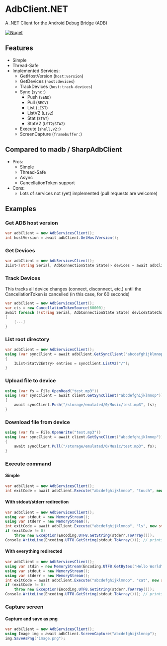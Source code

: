 # AdbClient.NET
A .NET Client for the Android Debug Bridge (ADB)

[![Nuget](https://img.shields.io/nuget/v/patagona.AdbClient)](https://www.nuget.org/packages/patagona.AdbClient/)

## Features

- Simple
- Thread-Safe
- Implemented Services:
    - GetHostVersion (`host:version`)
    - GetDevices (`host:devices`)
    - TrackDevices (`host:track-devices`)
    - Sync (`sync:`)
        - Push (`SEND`)
        - Pull (`RECV`)
        - List (`LIST`)
        - ListV2 (`LIS2`)
        - Stat (`STAT`)
        - StatV2 (`LST2`/`STA2`)
    - Execute (`shell,v2:`)
    - ScreenCapture (`framebuffer:`)

## Compared to madb / SharpAdbClient

- Pros:
    - Simple
    - Thread-Safe
    - Async
    - CancellationToken support
- Cons:
    - Lots of services not (yet) implemented (pull requests are welcome)

## Examples

### Get ADB host version
```csharp
var adbClient = new AdbServicesClient();
int hostVersion = await adbClient.GetHostVersion();
```

### Get Devices
```csharp
var adbClient = new AdbServicesClient();
IList<(string Serial, AdbConnectionState State)> devices = await adbClient.GetDevices();
```

### Track Devices
This tracks all device changes (connect, disconnect, etc.) until the CancellationToken is cancelled (in this case, for 60 seconds)
```csharp
var adbClient = new AdbServicesClient();
var cts = new CancellationTokenSource(60000);
await foreach ((string Serial, AdbConnectionState State) deviceStateChange in adbClient.TrackDevices(cts.Token))
{
    [...]
}
```

### List root directory
```csharp
var adbClient = new AdbServicesClient();
using (var syncClient = await adbClient.GetSyncClient("abcdefghijklmnop"))
{
    IList<StatV2Entry> entries = syncClient.ListV2("/");
}
```

### Upload file to device
```csharp
using (var fs = File.OpenRead("test.mp3"))
using (var syncClient = await client.GetSyncClient("abcdefghijklmnop"))
{
    await syncClient.Push("/storage/emulated/0/Music/test.mp3", fs);
}
```

### Download file from device
```csharp
using (var fs = File.OpenWrite("test.mp3"))
using (var syncClient = await client.GetSyncClient("abcdefghijklmnop"))
{
    await syncClient.Pull("/storage/emulated/0/Music/test.mp3", fs);
}
```

### Execute command
#### Simple
```csharp
var adbClient = new AdbServicesClient();
int exitCode = await adbClient.Execute("abcdefghijklmnop", "touch", new string[] { "/storage/emulated/0/test.txt" }, null, null, null);
```

#### With stdout/stderr redirection
```csharp
var adbClient = new AdbServicesClient();
using var stdout = new MemoryStream();
using var stderr = new MemoryStream();
int exitCode = await adbClient.Execute("abcdefghijklmnop", "ls", new string[] { "-la", "/storage/emulated/0/test.txt" }, null, stdout, stderr);
if (exitCode != 0)
    throw new Exception(Encoding.UTF8.GetString(stderr.ToArray()));
Console.WriteLine(Encoding.UTF8.GetString(stdout.ToArray())); // prints directory listing
```

#### With everything redirected
```csharp
var adbClient = new AdbServicesClient();
using var stdin = new MemoryStream(Encoding.UTF8.GetBytes("Hello World"));
using var stdout = new MemoryStream();
using var stderr = new MemoryStream();
int exitCode = await adbClient.Execute("abcdefghijklmnop", "cat", new string[] {}, stdin, stdout, stderr);
if (exitCode != 0)
    throw new Exception(Encoding.UTF8.GetString(stderr.ToArray()));
Console.WriteLine(Encoding.UTF8.GetString(stdout.ToArray())); // prints "Hello World"
```

### Capture screen
#### Capture and save as png
```csharp
var adbClient = new AdbServicesClient();
using Image img = await adbClient.ScreenCapture("abcdefghijklmnop");
img.SaveAsPng("image.png");
```
